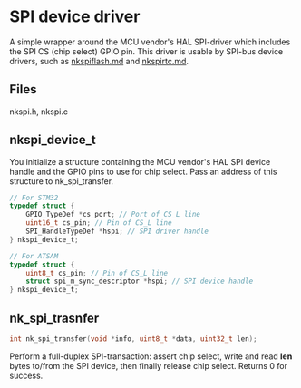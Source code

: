 # SPI device driver

A simple wrapper around the MCU vendor's HAL SPI-driver which includes the
SPI CS (chip select) GPIO pin.  This driver is usable by SPI-bus device
drivers, such as [nkspiflash.md](nkspiflash.md) and
[nkspirtc.md](nkspirtc.md).

## Files

nkspi.h, nkspi.c

## nkspi_device_t

You initialize a structure containing the MCU vendor's HAL SPI device handle and
the GPIO pins to use for chip select.  Pass an address of this structure to
nk_spi_transfer.

~~~c
// For STM32
typedef struct {
    GPIO_TypeDef *cs_port; // Port of CS_L line
    uint16_t cs_pin; // Pin of CS_L line
    SPI_HandleTypeDef *hspi; // SPI driver handle
} nkspi_device_t;

// For ATSAM
typedef struct {
    uint8_t cs_pin; // Pin of CS_L line
    struct spi_m_sync_descriptor *hspi; // SPI device handle
} nkspi_device_t;

~~~

## nk_spi_trasnfer

~~~c
int nk_spi_transfer(void *info, uint8_t *data, uint32_t len);
~~~

Perform a full-duplex SPI-transaction: assert chip select, write and read
__len__ bytes to/from the SPI device, then finally release chip select. 
Returns 0 for success.

